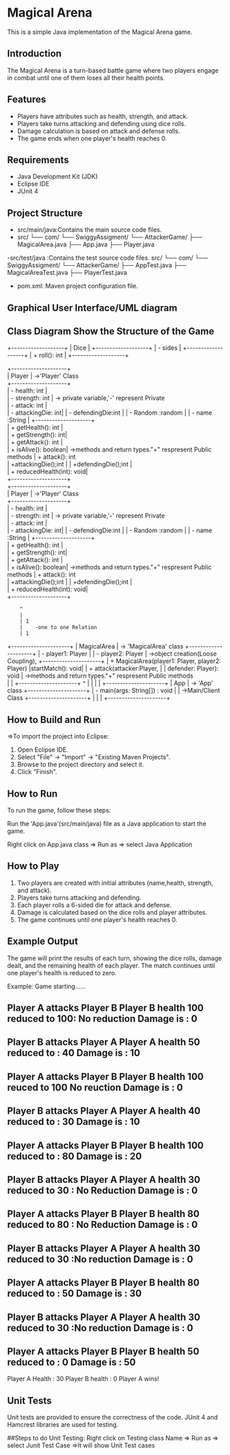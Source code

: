 # Magical Arena


This is a simple Java implementation of the Magical Arena game.


## Introduction


The Magical Arena is a turn-based battle game where two players engage in combat until one of them loses all their health points.

## Features

- Players have attributes such as health, strength, and attack.
- Players take turns attacking and defending using dice rolls.
- Damage calculation is based on attack and defense rolls.
- The game ends when one player's health reaches 0.

## Requirements
- Java Development Kit (JDK)
- Eclipse IDE
- JUnit 4

## Project Structure
- src/main/java:Contains the main source code files.
- src/
└── com/
    └── SwiggyAssigment/
        └── AttackerGame/
            ├── MagicalArea.java
            ├── App.java
            ├── Player.java
            

 -src/test/java :Contains the test source code files.
 src/
└── com/
    └── SwiggyAssigment/
        └── AttackerGame/
            ├── AppTest.java
            ├── MagicalAreaTest.java
            ├── PlayerTest.java
 
- pom.xml: Maven project configuration file.

## Graphical User Interface/UML diagram
## Class Diagram Show the Structure of the Game
+-------------------+
|      Dice         |
+-------------------+
| - sides           |
+-------------------+
| + roll(): int     |
+-------------------+

                         

+--------------------+         
|      Player        | 		->'Player' Class        
+--------------------+          
| - health: int      |          
| - strength: int    |      -> private variable,'-' represent Private  
| - attack: int      |         
| - attackingDie: int|
| - defendingDie:int |
| - Random :random   |
| -  name :String    |
+--------------------+          
| + getHealth(): int |          
| + getStrength(): int|         
| + getAttack(): int |          
| + isAlive(): boolean|      ->methods and return types."+" respresent Public methods 
| + attack(): int  
| +attackingDie();int |
| +defendingDie();int |     
| + reducedHealth(int): void|         
+--------------------+  
+--------------------+         
|      Player        | 		->'Player' Class        
+--------------------+          
| - health: int      |          
| - strength: int    |      -> private variable,'-' represent Private  
| - attack: int      |         
| - attackingDie: int|
| - defendingDie:int |
| - Random :random   |
| -  name :String    |
+--------------------+          
| + getHealth(): int |          
| + getStrength(): int|         
| + getAttack(): int |          
| + isAlive(): boolean|      ->methods and return types."+" respresent Public methods 
| + attack(): int  
| +attackingDie();int |
| +defendingDie();int |     
| + reducedHealth(int): void|         
+--------------------+         

        ^
        |
        | 1
        |    -one to one Relation
        | 1
+---------------------+
|      MagicalArea    |		-> 'MagicalArea' class 
+---------------------+
| - player1: Player   |
| - player2: Player   |		->object creation(Loose Coupling),
+---------------------+
| + MagicalArea(player1: Player, player2: Player)
|startMatch(): void|
| + attack(attacker:Player,    |
|      defender: Player): void | ->methods and return types."+" respresent Public methods   
|                     |
+---------------------+
        ^
        |
        | 
        |
        | 
+---------------------+
|       App           |				-> 'App' class
+---------------------+
| - main(args: String[]) : void |
                      |              ->Main/Client Class
+---------------------+
|                     |
|
+---------------------+

## How to Build and Run

=>To import the project into Eclipse:
1. Open Eclipse IDE.
2. Select "File" -> "Import" -> "Existing Maven Projects".
3. Browse to the project directory and select it.
4. Click "Finish".

## How to Run

To run the game, follow these steps:

Run the 'App.java'(src/main/java) file as a Java application to start the game.

Right click on App.java class => Run as => select Java Application

## How to Play

1. Two players are created with initial attributes (name,health, strength, and attack).
2. Players take turns attacking and defending.
3. Each player rolls a 6-sided die for attack and defense.
4. Damage is calculated based on the dice rolls and player attributes.
5. The game continues until one player's health reaches 0.

## Example Output
The game will print the results of each turn, showing the dice rolls, damage dealt, and the remaining health of each player. The match continues until one player's health is reduced to zero.

Example:
Game starting......

Player A attacks Player B
Player B health 100 reduced to 100: No reduction
Damage is : 0
-------------------------------------------
Player B attacks Player A
Player A health 50 reduced to  : 40
Damage is : 10
-------------------------------------------
Player A attacks Player B
Player B health 100 reuced to 100 No reuction
Damage is : 0
-------------------------------------------
Player B attacks Player A
Player A health 40 reduced to  : 30
Damage is : 10
-------------------------------------------
Player A attacks Player B
Player B health 100 reduced to  : 80
Damage is : 20
-------------------------------------------
Player B attacks Player A
Player A health 30 reduced to 30 : No Reduction 
Damage is : 0
-------------------------------------------
Player A attacks Player B
Player B health 80 reduced to 80 : No Reduction
Damage is : 0
-------------------------------------------
Player B attacks Player A
Player A health 30 reduced to 30 :No reduction
Damage is : 0
-------------------------------------------
Player A attacks Player B
Player B health 80 reduced to  : 50
Damage is : 30
-------------------------------------------
Player B attacks Player A
Player A health 30 reduced to 30 :No reduction
Damage is : 0
-------------------------------------------
Player A attacks Player B
Player B health 50 reduced to  : 0
Damage is : 50
-----------------------------------------
Player A Health : 30
Player B health : 0
Player A wins!

## Unit Tests
Unit tests are provided to ensure the correctness of the code. JUnit 4 and Hamcrest libraries are used for testing.

##Steps to do Unit Testing:
Right click on Testing class Name => Run as => select Junit Test Case =>It will show Unit Test cases
